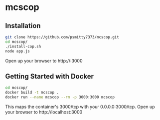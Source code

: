 # mcscop

## Installation
```bash
git clone https://github.com/psmitty7373/mcscop.git
cd mcscop/
./install-cop.sh
node app.js
```

Open up your browser to http://<ip>:3000

## Getting Started with Docker

```bash
cd mcscop/
docker build -t mcscop .
docker run --name mcscop --rm -p 3000:3000 mcscop
```

This maps the container's 3000/tcp with your 0.0.0.0:3000/tcp. Open up your browser to http://localhost:3000
